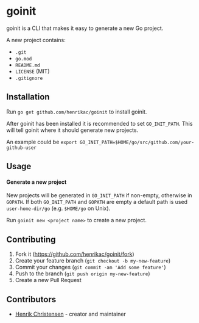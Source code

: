 # goinit

goinit is a CLI that makes it easy to generate a new Go project.  

A new project contains:
+ `.git`
+ `go.mod`
+ `README.md`
+ `LICENSE` (MIT)
+ `.gitignore`

## Installation

Run `go get github.com/henrikac/goinit` to install goinit.  

After goinit has been installed it is recommended to set `GO_INIT_PATH`. This will tell goinit where it should generate new projects.

An example could be `export GO_INIT_PATH=$HOME/go/src/github.com/your-github-user`

## Usage

#### Generate a new project

New projects will be generated in `GO_INIT_PATH` if non-empty, otherwise in `GOPATH`.
If both `GO_INIT_PATH` and `GOPATH` are empty a default path is used `user-home-dir/go` (e.g. `$HOME/go` on Unix).

Run `goinit new <project name>` to create a new project.

## Contributing

1. Fork it (<https://github.com/henrikac/goinit/fork>)
2. Create your feature branch (`git checkout -b my-new-feature`)
3. Commit your changes (`git commit -am 'Add some feature'`)
4. Push to the branch (`git push origin my-new-feature`)
5. Create a new Pull Request

## Contributors

- [Henrik Christensen](https://github.com/henrikac) - creator and maintainer
